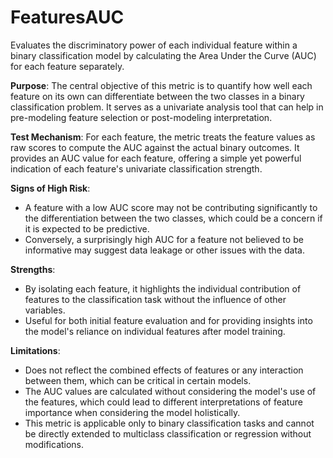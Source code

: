 # FeaturesAUC

Evaluates the discriminatory power of each individual feature within a binary classification model by calculating the Area Under the Curve (AUC) for each feature separately.

**Purpose**: The central objective of this metric is to quantify how well each feature on its own can differentiate between the two classes in a binary classification problem. It serves as a univariate analysis tool that can help in pre-modeling feature selection or post-modeling interpretation.

**Test Mechanism**: For each feature, the metric treats the feature values as raw scores to compute the AUC against the actual binary outcomes. It provides an AUC value for each feature, offering a simple yet powerful indication of each feature's univariate classification strength.

**Signs of High Risk**:
- A feature with a low AUC score may not be contributing significantly to the differentiation between the two classes, which could be a concern if it is expected to be predictive.
- Conversely, a surprisingly high AUC for a feature not believed to be informative may suggest data leakage or other issues with the data.

**Strengths**:
- By isolating each feature, it highlights the individual contribution of features to the classification task without the influence of other variables.
- Useful for both initial feature evaluation and for providing insights into the model's reliance on individual features after model training.

**Limitations**:
- Does not reflect the combined effects of features or any interaction between them, which can be critical in certain models.
- The AUC values are calculated without considering the model's use of the features, which could lead to different interpretations of feature importance when considering the model holistically.
- This metric is applicable only to binary classification tasks and cannot be directly extended to multiclass classification or regression without modifications.